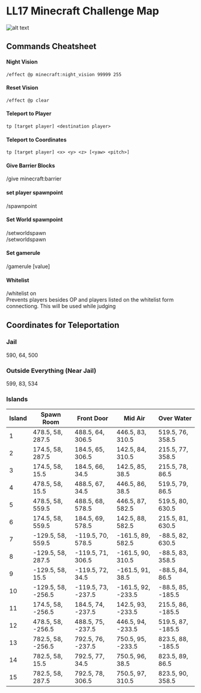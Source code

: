 
# LL17 Minecraft Challenge Map
![alt text](https://github.com/LacledesLAN/data-MinecraftChallengeMap/raw/master/Overhead_Map.png "Overhead Map")

## Commands Cheatsheet

#### Night Vision
`/effect @p minecraft:night_vision 99999 255`

#### Reset Vision
`/effect @p clear`

#### Teleport to Player
`tp [target player] <destination player>`

#### Teleport to Coordinates 
`tp [target player] <x> <y> <z> [<yaw> <pitch>]`

#### Give Barrier Blocks ####
/give <player> minecraft:barrier

#### set player spawnpoint ####
/spawnpoint <player> <x> <y> <z>

#### Set World spawnpoint ####
/setworldspawn    
/setworldspawn <x> <y> <z> 

#### Set gamerule ####
/gamerule <rule name> [value]


#### Whitelist ###
/whitelist on  
Prevents players besides OP and players listed on the whitelist form connectiong. This will be used while judging


## Coordinates for Teleportation ##

### Jail ###
590, 64, 500

### Outside Everything (Near Jail) ###
599, 83, 534

### Islands ###
| Island | Spawn Room         | Front Door         | Mid Air            | Over Water        | 
| ------ | ------------------ | ------------------ | ------------------ | ----------------- |
| 1      | 478.5, 58, 287.5   | 488.5, 64, 306.5   | 446.5, 83, 310.5   | 519.5, 76, 358.5  | 
| 2      | 174.5, 58, 287.5   | 184.5, 65, 306.5   | 142.5, 84, 310.5   | 215.5, 77, 358.5  | 
| 3      | 174.5, 58, 15.5    | 184.5, 66, 34.5    | 142.5, 85, 38.5    | 215.5, 78, 86.5   | 
| 4      | 478.5, 58, 15.5    | 488.5, 67, 34.5    | 446.5, 86, 38.5    | 519.5, 79, 86.5   | 
| 5      | 478.5, 58, 559.5   | 488.5, 68, 578.5   | 446.5, 87, 582.5   | 519.5, 80, 630.5  | 
| 6      | 174.5, 58, 559.5   | 184.5, 69, 578.5   | 142.5, 88, 582.5   | 215.5, 81, 630.5  | 
| 7      | -129.5, 58, 559.5  | -119.5, 70, 578.5  | -161.5, 89, 582.5  | -88.5, 82, 630.5  | 
| 8      | -129.5, 58, 287.5  | -119.5, 71, 306.5  | -161.5, 90, 310.5  | -88.5, 83, 358.5  | 
| 9      | -129.5, 58, 15.5   | -119.5, 72, 34.5   | -161.5, 91, 38.5   | -88.5, 84, 86.5   | 
| 10     | -129.5, 58, -256.5 | -119.5, 73, -237.5 | -161.5, 92, -233.5 | -88.5, 85, -185.5 | 
| 11     | 174.5, 58, -256.5  | 184.5, 74, -237.5  | 142.5, 93, -233.5  | 215.5, 86, -185.5 | 
| 12     | 478.5, 58, -256.5  | 488.5, 75, -237.5  | 446.5, 94, -233.5  | 519.5, 87, -185.5 | 
| 13     | 782.5, 58, -256.5  | 792.5, 76, -237.5  | 750.5, 95, -233.5  | 823.5, 88, -185.5 | 
| 14     | 782.5, 58, 15.5    | 792.5, 77, 34.5    | 750.5, 96, 38.5    | 823.5, 89, 86.5   | 
| 15     | 782.5, 58, 287.5   | 792.5, 78, 306.5   | 750.5, 97, 310.5   | 823.5, 90, 358.5  | 
